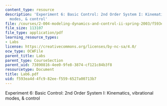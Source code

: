 ```yaml
---
content_type: resource
description: 'Experiment 6: Basic Control: 2nd Order System I: Kinematics, vibrational
  modes, & control'
file: /courses/2-004-modeling-dynamics-and-control-ii-spring-2003/f593ea4d4fc982eef5596527a00713b7_Lab6.pdf
file_size: 113107
file_type: application/pdf
learning_resource_types:
- Labs
license: https://creativecommons.org/licenses/by-nc-sa/4.0/
ocw_type: OCWFile
parent_title: Labs
parent_type: CourseSection
parent_uid: 73890816-4ee0-9fe8-3874-cf121c84b3f8
resourcetype: Document
title: Lab6.pdf
uid: f593ea4d-4fc9-82ee-f559-6527a00713b7
---
```

Experiment 6: Basic Control: 2nd Order System I: Kinematics, vibrational modes, & control